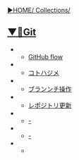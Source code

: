 [▶︎HOME/ Collections/](https://gitpress.io/@sh16ma/collections)


## [▼📍Git](https://gitpress.io/c/git__/)
- - [GitHub flow](git_flow.md)
- - [コトハジメ](git_init.md)
- - [ブランンチ操作](git_branch.md)
- - [レポジトリ更新](git_pull.md)
- - [-](vcs_github.md)
- - [-](vcs_github_ssh.md)
- - []()

